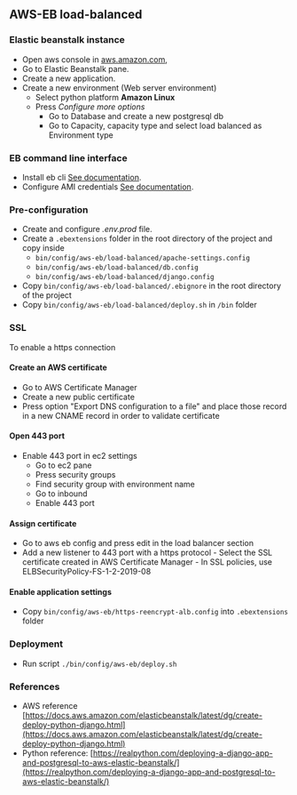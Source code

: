 ## AWS-EB load-balanced

### Elastic beanstalk instance

-   Open aws console in [aws.amazon.com](https://aws.amazon.com),
-   Go to Elastic Beanstalk pane.
-   Create a new application.
-   Create a new environment (Web server environment)
    -   Select python platform **Amazon Linux**
    -   Press *Configure more options* 
        -   Go to Database and create a new postgresql db
        -   Go to Capacity, capacity type and select load balanced as Environment type
        
### EB command line interface

-   Install eb cli [See documentation](https://docs.aws.amazon.com/es_es/elasticbeanstalk/latest/dg/eb-cli3-install.html).
-   Configure AMI credentials [See documentation](https://docs.aws.amazon.com/es_es/general/latest/gr/managing-aws-access-keys.html).

### Pre-configuration

-   Create and configure *.env.prod* file.
-   Create a `.ebextensions` folder in the root directory of the project and copy inside
    -   `bin/config/aws-eb/load-balanced/apache-settings.config`
    -   `bin/config/aws-eb/load-balanced/db.config`
    -   `bin/config/aws-eb/load-balanced/django.config`
-   Copy `bin/config/aws-eb/load-balanced/.ebignore` in the root directory of the project
-   Copy `bin/config/aws-eb/load-balanced/deploy.sh` in `/bin` folder

### SSL

To enable a https connection

#### Create an AWS certificate

-   Go to AWS Certificate Manager
-   Create a new public certificate
-   Press option "Export DNS configuration to a file" and place those record in a new CNAME record in order to validate certificate

#### Open 443 port 

-   Enable 443 port in ec2 settings
    -   Go to ec2 pane 
    -   Press security groups
    -   Find security group with environment name
    -   Go to inbound
    -   Enable 443 port

#### Assign certificate

-    Go to aws eb config and press edit in the load balancer section
-    Add a new listener to 443 port with a https protocol 
    -   Select the SSL certificate created in AWS Certificate Manager
    -   In SSL policies, use ELBSecurityPolicy-FS-1-2-2019-08

#### Enable application settings

-    Copy `bin/config/aws-eb/https-reencrypt-alb.config` into `.ebextensions` folder

### Deployment

-   Run script `./bin/config/aws-eb/deploy.sh`

### References
-   AWS reference [https://docs.aws.amazon.com/elasticbeanstalk/latest/dg/create-deploy-python-django.html](https://docs.aws.amazon.com/elasticbeanstalk/latest/dg/create-deploy-python-django.html)
-   Python reference: [https://realpython.com/deploying-a-django-app-and-postgresql-to-aws-elastic-beanstalk/](https://realpython.com/deploying-a-django-app-and-postgresql-to-aws-elastic-beanstalk/)